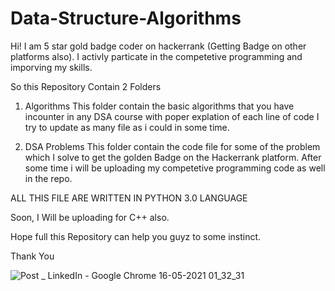 # Data-Structure-Algorithms

Hi! I am 5 star gold badge coder on hackerrank (Getting Badge on other platforms also). I activly particate in the competetive programming and imporving my skills.

So this Repository Contain 2 Folders

1. Algorithms 
  This folder contain the basic algorithms that you have incounter in any DSA course with poper explation of each line of code
  I try to update as many file as i could in some time.

2. DSA Problems
  This folder contain the code file for some of the problem which I solve to get the golden Badge on the Hackerrank platform.
  After some time i will be uploading my competetive programming code as well in the repo.
  
ALL THIS FILE ARE WRITTEN IN PYTHON 3.0 LANGUAGE

Soon, I Will be uploading for C++ also.

Hope full this Repository can help you guyz to some instinct.

Thank You

![Post _ LinkedIn - Google Chrome 16-05-2021 01_32_31](https://user-images.githubusercontent.com/60484223/118376630-c5c41680-b5e6-11eb-8fd0-58b8c99827b0.png)
